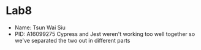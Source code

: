 # Lab8
- Name: Tsun Wai Siu
- PID:  A16099275
Cypress and Jest weren't working too well together
so we've separated the two out in different parts

